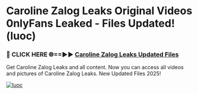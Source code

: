 # Caroline Zalog Leaks Original Videos 0nlyFans Leaked - Files Updated! (luoc)

<h3>🔴 CLICK HERE 🌐==►► <a href="https://best4dudes.click/HH4t6V" rel="nofollow">Caroline Zalog Leaks Updated Files</a></h3>

Get Caroline Zalog Leaks and all content. Now you can access all videos and pictures of Caroline Zalog Leaks. New Updated Files 2025!

[![luoc](https://github.com/user-attachments/assets/8c521d6e-e6e3-4a75-9320-d58ab9d79d5b)](https://best4dudes.click/HH4t6V)

